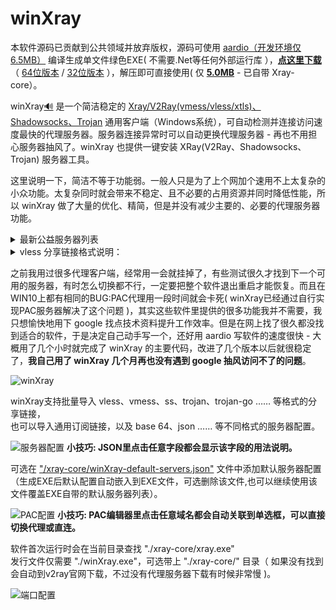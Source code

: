 # winXray 
本软件源码已贡献到公共领域并放弃版权，源码可使用 [aardio（开发环境仅6.5MB）](http://www.aardio.com) 编译生成单文件绿色EXE( 不需要.Net等任何外部运行库 ），**[点这里下载](https://raw.githubusercontent.com/winXray/winXray/master/release/winXray.7z)** （ [64位版本](https://raw.githubusercontent.com/winXray/winXray/master/release/winXray.7z) / [32位版本](https://raw.githubusercontent.com/winXray/winXray/master/release/winXray32.7z) ），解压即可直接使用( 仅  **[5.0MB](https://raw.githubusercontent.com/winXray/winXray/master/release/winXray.7z)** - 已自带 Xray-core）。

winXray[:loud_sound:](http://dict.youdao.com/dictvoice?audio=winxray&type=2) 是一个简洁稳定的 [Xray/V2Ray(vmess/vless/xtls)、Shadowsocks、Trojan](https://github.com/XTLS/Xray-core) 通用客户端（Windows系统），可自动检测并连接访问速度最快的代理服务器。服务器连接异常时可以自动更换代理服务器 - 再也不用担心服务器抽风了。winXray 也提供一键安装 XRay(V2Ray、Shadowsocks、Trojan) 服务器工具。  
  
这里说明一下，简洁不等于功能弱。一般人只是为了上个网加个速用不上太复杂的小众功能。太复杂同时就会带来不稳定、且不必要的占用资源并同时降低性能，所以 winXray 做了大量的优化、精简，但是并没有减少主要的、必要的代理服务器功能。  
  
<details>  <summary>最新公益服务器列表</summary>  <pre>
vless://bf4a6c2b-db1b-57de-f45a-364aa254d1f7@z.vulvpstech.xyz:443/?flow=xtls-rprx-direct&host=z.vulvpstech.xyz&sni=z.vulvpstech.xyz&tls=xtls#%E7%BE%8E%E5%9B%BD%E8%A5%BF%E9%9B%85%E5%9B%BE_XTLS%2FDirect
vless://904da8f7-a5af-3c34-3f3d-c3b2ea59bde8@q.vulvpstech.xyz:443/?host=q.vulvpstech.xyz&sni=q.vulvpstech.xyz&tls=xtls#%E7%BE%8E%E5%9B%BD%E6%B4%9B%E6%9D%89%E7%9F%B6_XTLS%2FDirect
vless://beed7718-9b1a-37e9-eb98-87912fdde141@z001.vulvpstech.xyz:443/?flow=xtls-rprx-direct&host=z001.vulvpstech.xyz&sni=z001.vulvpstech.xyz&tls=xtls#%E7%BE%8E%E5%9B%BD%E8%A5%BF%E9%9B%85%E5%9B%BE_XTLS%2FDirect
vless://e92b4a5a-e35a-7309-0b39-621b6ddffd59@jp.vulvpstech.xyz:443/?flow=xtls-rprx-direct&host=jp.vulvpstech.xyz&sni=jp.vulvpstech.xyz&tls=xtls#%E6%97%A5%E6%9C%AC%E4%B8%9C%E4%BA%AC_XTLS%2FDirect
</pre></details>    

<details>  <summary>vless 分享链接格式说明：</summary>  <pre>
vless目前没有分享链接标准，这会给我们带来较大的麻烦，所以 win2ray 制定了一个分享链接格式，  
其实这种格式应当尽可能的简单，我个人觉得 vmess 的链接就把简单的事搞复杂了，如发明了太多新名词以及莫名其妙不直观不必要的BASE64。
所以简洁直观、最少的说明文字是制定 vless分享链接格式 的唯一指导原则。

## 分享链接格式：
vless://服务器密码@域名或IP:端口?flow=&tls=&network=&security=&sni=&host=&path=&allowInsecure=&alpn=&disableSessionResumption=#服务器描述

?后的所有URL参数遵守URL规范进行URL编码，  
URL参数中的所有字段基本都是可选字段，字段名与JSON配置使用的字段名完全一致。  
各参数字段的具体作用请参考配置编辑器说明（鼠标点字段名可以看到提示）以及Xray/V2ray官方文档。

个别字段的默认值下面解释一下：
 
### flow 参数
流控参数，可选，不指定时默认值为 "xtls-rprx-direct",

### tls 参数
可选参数为 "tls"或 "xtls"，不指定时默认值为 "tls"

## host 参数
伪装域名，不指定时使用服务器域名或IP

## sni 参数
TLS服务器名，不指定时使用host字段值，如果host也没有指定，使用服务器域名或IP
</pre></details>    

之前我用过很多代理客户端，经常用一会就挂掉了，有些测试很久才找到下一个可用的服务器，有时怎么切换都不行，一定要把整个软件退出重启才能恢复。而且在WIN10上都有相同的BUG:PAC代理用一段时间就会卡死( winXray已经通过自行实现PAC服务器解决了这个问题 )，其实这些软件里提供的很多功能我并不需要，我只想愉快地用下 google 找点技术资料提升工作效率。但是在网上找了很久都没找到适合的软件，于是决定自己动手写一个，还好用 aardio 写软件的速度很快 - 大概用了几个小时就完成了 winXray 的主要代码，改进了几个版本以后就很稳定了，**我自己用了 winXray  几个月再也没有遇到 google 抽风访问不了的问题**。    


![winXray](./screenshots/winXray.png)

winXray支持批量导入 vless、vmess、ss、trojan、trojan-go …… 等格式的分享链接，  
也可以导入通用订阅链接，以及 base 64、json …… 等不同格式的服务器配置。

![服务器配置](./screenshots/config.json.png)
**小技巧: JSON里点击任意字段都会显示该字段的用法说明。**

可选在 ["/xray-core/winXray-default-servers.json"](./xray-core/winXray-default-servers.json) 文件中添加默认服务器配置（生成EXE后默认配置自动嵌入到EXE文件，可选删除该文件,也可以继续使用该文件覆盖EXE自带的默认服务器列表）。

![PAC配置](./screenshots/pac.png)
**小技巧: PAC编辑器里点击任意域名都会自动关联到单选框，可以直接切换代理或直连。**

软件首次运行时会在当前目录查找 "./xray-core/xray.exe"   
发行文件仅需要 "./winXray.exe"，可选带上 "./xray-core/" 目录（ 如果没有找到会自动到v2ray官网下载，不过没有代理服务器下载有时候非常慢 )。

![端口配置](./screenshots/config.advanced.png)
